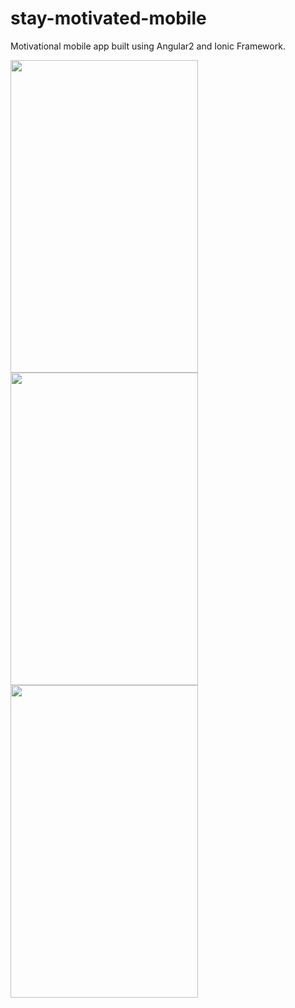 # stay-motivated-mobile
Motivational mobile app built using Angular2 and Ionic Framework.

<img src="https://github.com/shamsher31/stay-motivated-mobile/blob/master/screenshots/initial-screen.jpg" width="300" height="500"><br>
<img src="https://github.com/shamsher31/stay-motivated-mobile/blob/master/screenshots/share.jpg" width="300" height="500"><br>
<img src="https://github.com/shamsher31/stay-motivated-mobile/blob/master/screenshots/share-options.jpg" width="300" height="500"><br>
